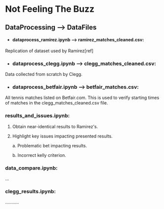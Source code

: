 # Not Feeling The Buzz


## DataProcessing ⟶ DataFiles

- #### dataprocess_ramirez.ipynb ⟶ ramirez_matches_cleaned.csv: 
Replication of dataset used by Ramirez[ref]

- ### dataprocess_clegg.ipynb ⟶ clegg_matches_cleaned.csv:
Data collected from scratch by Clegg.

- ### dataprocess_betfair.ipynb ⟶ betfair_matches.csv:
All tennis matches listed on Betfair.com.
This is used to verify starting times of
matches in the clegg_matches_cleaned.csv file.


### results_and_issues.ipynb:
1. Obtain near-identical results to Ramirez's.
2. Highlight key issues impacting presented results.

    a. Problematic bet impacting results.

    b. Incorrect kelly criterion.

### data_compare.ipynb:
...

### clegg_results.ipynb:
...........